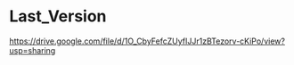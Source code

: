 # Last_Version


https://drive.google.com/file/d/1O_CbyFefcZUyfIJJr1zBTezorv-cKiPo/view?usp=sharing
